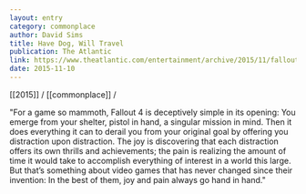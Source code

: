 ```yaml
---
layout: entry
category: commonplace
author: David Sims
title: Have Dog, Will Travel
publication: The Atlantic
link: https://www.theatlantic.com/entertainment/archive/2015/11/fallout-4-game-review/414963/
date: 2015-11-10
---
```


[[2015]] / [[commonplace]] / 

"For a game so mammoth, Fallout 4 is deceptively simple in its opening: You emerge from your shelter, pistol in hand, a singular mission in mind. Then it does everything it can to derail you from your original goal by offering you distraction upon distraction. The joy is discovering that each distraction offers its own thrills and achievements; the pain is realizing the amount of time it would take to accomplish everything of interest in a world this large. But that’s something about video games that has never changed since their invention: In the best of them, joy and pain always go hand in hand."
 
 

